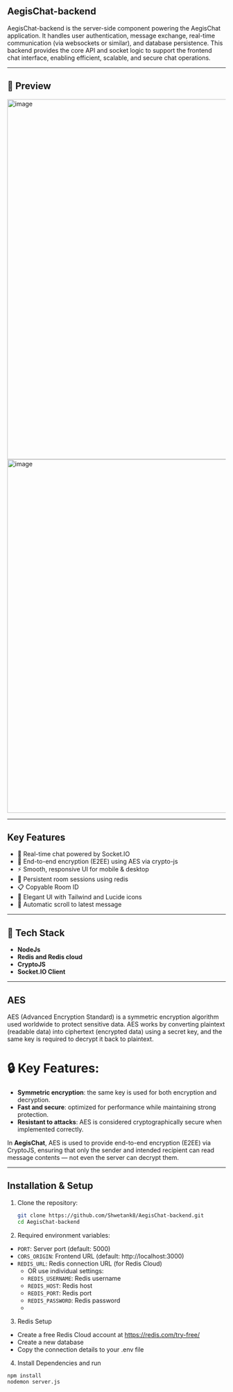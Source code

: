 ## AegisChat-backend  
AegisChat-backend is the server-side component powering the AegisChat application. It handles user authentication, message exchange, real-time communication (via websockets or similar), and database persistence. This backend provides the core API and socket logic to support the frontend chat interface, enabling efficient, scalable, and secure chat operations.

---

## 📸 Preview
<img width="1739" height="829" alt="image" src="https://github.com/user-attachments/assets/e8e5df23-df75-46fb-bf6b-638bb7a403ae" />



<img width="1498" height="814" alt="image" src="https://github.com/user-attachments/assets/a446d1ff-30eb-4a7a-8665-fdf53120f1bd" />

---

## Key Features  
- 💬 Real-time chat powered by Socket.IO
- 🔐 End-to-end encryption (E2EE) using AES via crypto-js
- ⚡ Smooth, responsive UI for mobile & desktop
- 🧠 Persistent room sessions using redis
- 📋 Copyable Room ID
- 🎨 Elegant UI with Tailwind and Lucide icons
- 🔄 Automatic scroll to latest message

---

## 🚀 Tech Stack

- **NodeJs**
- **Redis and Redis cloud**
- **CryptoJS**
- **Socket.IO Client**

---

## AES 
AES (Advanced Encryption Standard) is a symmetric encryption algorithm used worldwide to protect sensitive data. AES works by converting plaintext (readable data) into ciphertext (encrypted data) using a secret key, and the same key is required to decrypt it back to plaintext.

# 🔒 Key Features:
- **Symmetric encryption**: the same key is used for both encryption and decryption.
- **Fast and secure**: optimized for performance while maintaining strong protection.
- **Resistant to attacks**: AES is considered cryptographically secure when implemented correctly.

In **AegisChat**, AES is used to provide end-to-end encryption (E2EE) via CryptoJS, ensuring that only the sender and intended recipient can read message contents — not even the server can decrypt them.

---

## Installation & Setup  
1. Clone the repository:  
   ```bash  
   git clone https://github.com/Shwetank8/AegisChat-backend.git  
   cd AegisChat-backend
   
2. Required environment variables:
- `PORT`: Server port (default: 5000)
- `CORS_ORIGIN`: Frontend URL (default: http://localhost:3000)
- `REDIS_URL`: Redis connection URL (for Redis Cloud)
  - OR use individual settings:
  - `REDIS_USERNAME`: Redis username
  - `REDIS_HOST`: Redis host
  - `REDIS_PORT`: Redis port
  - `REDIS_PASSWORD`: Redis password
  - 
3. Redis Setup
- Create a free Redis Cloud account at https://redis.com/try-free/
- Create a new database
- Copy the connection details to your .env file

4. Install Dependencies and run
```bash
npm install
nodemon server.js
 


